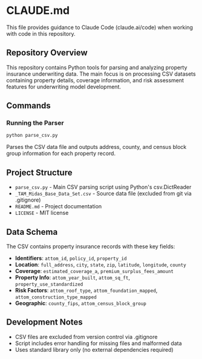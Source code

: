# CLAUDE.md

This file provides guidance to Claude Code (claude.ai/code) when working with code in this repository.

## Repository Overview

This repository contains Python tools for parsing and analyzing property insurance underwriting data. The main focus is on processing CSV datasets containing property details, coverage information, and risk assessment features for underwriting model development.

## Commands

### Running the Parser
```bash
python parse_csv.py
```
Parses the CSV data file and outputs address, county, and census block group information for each property record.

## Project Structure

- `parse_csv.py` - Main CSV parsing script using Python's csv.DictReader
- `_TAM_Midas_Base_Data_Set.csv` - Source data file (excluded from git via .gitignore)
- `README.md` - Project documentation
- `LICENSE` - MIT license

## Data Schema

The CSV contains property insurance records with these key fields:
- **Identifiers**: `attom_id`, `policy_id`, `property_id`
- **Location**: `full_address`, `city`, `state`, `zip`, `latitude`, `longitude`, `county`
- **Coverage**: `estimated_coverage_a`, `premium_surplus_fees_amount`
- **Property Info**: `attom_year_built`, `attom_sq_ft`, `property_use_standardized`
- **Risk Factors**: `attom_roof_type`, `attom_foundation_mapped`, `attom_construction_type_mapped`
- **Geographic**: `county_fips`, `attom_census_block_group`

## Development Notes

- CSV files are excluded from version control via .gitignore
- Script includes error handling for missing files and malformed data
- Uses standard library only (no external dependencies required)